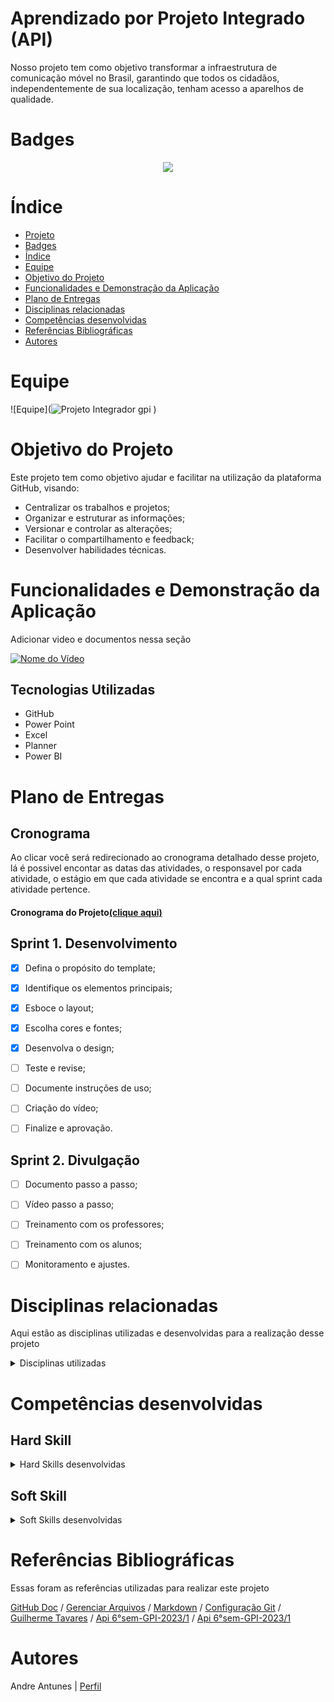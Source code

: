# Aprendizado por Projeto Integrado (API)

Nosso projeto tem como objetivo transformar a infraestrutura de comunicação móvel no Brasil, garantindo que todos os cidadãos, independentemente de sua localização, tenham acesso a aparelhos de qualidade.

# Badges

<p align="center">
 <img src="https://img.shields.io/badge/STATUS-EM_PROGRESSO-yellow"/>
</p>

# Índice

* [Projeto](#projeto-template)
* [Badges](#badges)
* [Índice](#índice)
* [Equipe](#equipe)
* [Objetivo do Projeto](#objetivo-do-projeto)
* [Funcionalidades e Demonstração da Aplicação](#funcionalidades-e-demonstração-da-aplicação)
* [Plano de Entregas](#plano-de-entregas)
* [Disciplinas relacionadas](#disciplinas-relacionadas)
* [Competências desenvolvidas](#competências-desenvolvidas)
* [Referências Bibliográficas](#referências-bibliográficas)
* [Autores](#autores)

# Equipe
![Equipe](![Projeto Integrador gpi](https://github.com/user-attachments/assets/45eef117-aadc-48fa-b49b-fd9549a78ef1)
)

# Objetivo do Projeto
Este projeto tem como objetivo ajudar e facilitar na utilização da plataforma GitHub, visando:
* Centralizar os trabalhos e projetos;
* Organizar e estruturar as informações;
* Versionar e controlar as alterações;
* Facilitar o compartilhamento e feedback;
* Desenvolver habilidades técnicas.

# Funcionalidades e Demonstração da Aplicação

Adicionar video e documentos nessa seção

[![Nome do Vídeo](https://img.youtube.com/vi/pBy1zgt0XPc/0.jpg)](https://www.youtube.com/embed/pBy1zgt0XPc)


## Tecnologias Utilizadas
  - GitHub
  - Power Point
  - Excel
  - Planner
  - Power BI

# Plano de Entregas

## Cronograma
Ao clicar você será redirecionado ao cronograma detalhado desse projeto, lá é possivel encontar as datas das atividades, o responsavel por cada atividade, o estágio em que cada atividade se encontra e a qual sprint cada atividade pertence.

#### Cronograma do Projeto[(clique aqui)](https://github.com/users/AndreLuizRibeiro/projects/4)

## Sprint 1. Desenvolvimento
- [x] Defina o propósito do template;
- [x] Identifique os elementos principais;
- [x] Esboce o layout;
- [x] Escolha cores e fontes;
- [x] Desenvolva o design;
- [ ] Teste e revise;
- [ ] Documente instruções de uso;
- [ ] Criação do vídeo;
- [ ] Finalize e aprovação.


## Sprint 2. Divulgação
- [ ] Documento passo a passo;
- [ ] Vídeo passo a passo;
- [ ] Treinamento com os professores;
- [ ] Treinamento com os alunos;
- [ ] Monitoramento e ajustes.


# Disciplinas relacionadas
Aqui estão as disciplinas utilizadas e desenvolvidas para a realização desse projeto
<details>
<summary>Disciplinas utilizadas</summary>
 
- Processos de Produção
  - breve resumo na relação da disciplina com o trabalho
- Gestão de Pessoas
  - breve resumo na relação da disciplina com o trabalho
- Projeto de Fábrica
  - breve resumo na relação da disciplina com o trabalho
- Tecnologia da Informação Aplicada à Gestão de Operações e Processos
  - breve resumo na relação da disciplina com o trabalho
- Gestão da Produção Aplicada
  - breve resumo na relação da disciplina com o trabalho
 
</details>

# Competências desenvolvidas

## Hard Skill
<details>
<summary>Hard Skills desenvolvidas</summary>
  
| Tecnologia/Metodologia | Classificação |
| ---------------------- | ------------- |
| GitHub | ★ ★ ★ ★ ★ ★ ★ ☆ ☆ ☆ |
| Gestão de Projetos | ★ ★ ★ ★ ★ ★ ☆ ☆ ☆ ☆ |
| Scrum Master | ★ ★ ★ ★ ★ ★ ★ ☆ ☆ ☆ |
| Prodct Owner | ★ ★ ★ ★ ★ ★ ★ ☆ ☆ ☆ |
| Markdown | ★ ★ ★ ★ ★ ★ ★ ☆ ☆ ☆ |
| Git Projects | ★ ★ ★ ★ ★ ★ ★ ☆ ☆ ☆ |
 
</details>

## Soft Skill
<details>
<summary>Soft Skills desenvolvidas</summary>

| Habilidades | Classificação |
| ---------------------- | ------------- |
| Colaboração | ★ ★ ★ ★ ★ ☆ ☆ ☆ ☆ ☆ |
| Proatividade| ★ ★ ★ ★ ★ ★ ☆ ☆ ☆ ☆ |
| Pensamento Crítico | ★ ★ ★ ★ ★ ★ ★ ☆ ☆ ☆ |
| Gerenciamento de Tempo | ★ ★ ★ ★ ★ ★ ★ ☆ ☆ ☆ |
| Adaptabilidade | ★ ★ ★ ★ ★ ★ ★ ☆ ☆ ☆ |
| Resiliência | ★ ★ ★ ★ ★ ★ ★ ☆ ☆ ☆ |

</details>

# Referências Bibliográficas
Essas foram as referências utilizadas para realizar este projeto

[GitHub Doc](https://docs.github.com/pt) /
[Gerenciar Arquivos](https://docs.github.com/pt/repositories/working-with-files/managing-files) /
[Markdown](https://docs.github.com/pt/get-started/writing-on-github/getting-started-with-writing-and-formatting-on-github/basic-writing-and-formatting-syntax) /
[Configuração Git](https://docs.github.com/pt/get-started/quickstart/set-up-git) /
[Guilherme Tavares](https://github.com/guiftavares/PorfolioBancoDeDados) /
[Api 6°sem-GPI-2023/1](https://github.com/larissagss15/API6S_01) /
[Api 6°sem-GPI-2023/1](https://github.com/francinelemes1504/API-6-Semestre-2023)

# Autores
Andre Antunes | [Perfil](https://www.linkedin.com/in/andre-antunes-1876b41b0/)
